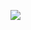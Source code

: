 ![](https://media.githubusercontent.com/media/dyzz/dyzz.github.io/master/images/WhiteCancelBase.png)
